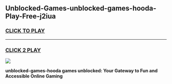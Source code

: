 
## Unblocked-Games-unblocked-games-hooda-Play-Free-j2iua
<h3>
<a href="https://premium76.site?title=unblocked-games-hooda&ref=17A">CLICK TO PLAY</a></h3>
<hr>

<h3>
<a href="https://premium76.site?title=unblocked-games-hooda&ref=17A">CLICK 2 PLAY</a>
  
</h3>

<a href="https://premium76.site?title=unblocked-games-hooda&ref=17A"><img src="https://clearcache.store/games.png"></a>


**unblocked-games-hooda games unblocked: Your Gateway to Fun and Accessible Online Gaming**
